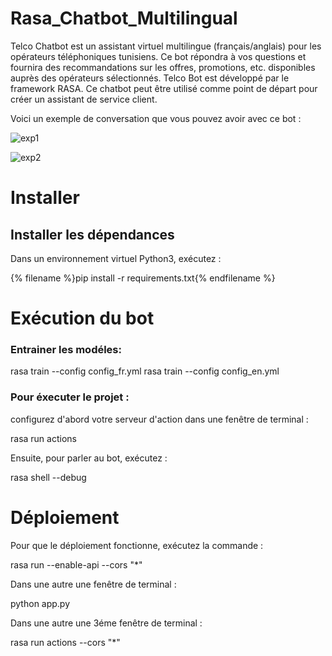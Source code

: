 # Rasa_Chatbot_Multilingual

Telco Chatbot est un assistant virtuel multilingue (français/anglais) pour les opérateurs téléphoniques tunisiens. Ce bot répondra à vos questions et fournira des recommandations sur les offres, promotions, etc. disponibles auprès des opérateurs sélectionnés. 
Telco Bot est développé par le framework RASA. Ce chatbot peut être utilisé comme point de départ pour créer un assistant de service client.

Voici un exemple de conversation que vous pouvez avoir avec ce bot :

![exp1](https://user-images.githubusercontent.com/47745783/185938094-1fc73719-7ac4-4d95-aeb4-44309554be24.PNG)



![exp2](https://user-images.githubusercontent.com/47745783/185938179-6e0253be-590c-4ef0-8ca1-aff8c4850b3c.PNG)


# Installer 

## Installer les dépendances

Dans un environnement virtuel Python3, exécutez :

{% filename %}pip install -r requirements.txt{% endfilename %}
    
# Exécution du bot 

### Entrainer les modéles: 

rasa train --config config_fr.yml 
rasa train --config config_en.yml

### Pour éxecuter le projet : 

configurez d'abord votre serveur d'action dans une fenêtre de terminal :

rasa run actions 

Ensuite, pour parler au bot, exécutez :

rasa shell --debug

# Déploiement 

Pour que le déploiement fonctionne, exécutez la commande :

rasa run --enable-api --cors "*" 

Dans une autre une fenêtre de terminal :

python app.py 

Dans une autre une 3éme fenêtre de terminal :

rasa run actions --cors "*"
